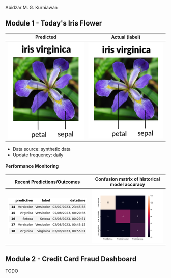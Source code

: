 
Abidzar M. G. Kurniawan
## Module 1 - Today's Iris Flower 

| Predicted | Actual (label)
|--------|------- 
| ![Iris](https://raw.githubusercontent.com/abidzar16/serverless-ml-course/main/assets/latest_iris.png) | ![Iris](https://raw.githubusercontent.com/abidzar16/serverless-ml-course/main/assets/actual_iris.png) 

 * Data source: synthetic data
 * Update frequency: daily

#### Performance Monitoring 

| Recent Predictions/Outcomes | Confusion matrix of historical model accuracy 
|--------|------- 
| ![Recent predictions](https://raw.githubusercontent.com/abidzar16/serverless-ml-course/main/assets/df_recent.png) | ![Confusion Matrix](https://raw.githubusercontent.com/abidzar16/serverless-ml-course/main/assets/confusion_matrix.png)


## Module 2 - Credit Card Fraud Dashboard


TODO

